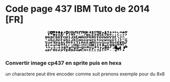 # Code page 437 IBM Tuto de 2014 [FR]

<center><img src="https://github.com/devGnode/JSCanvasWorker/blob/master/js/cp437/cp43788.png?raw=true"></center>

### Convertir image cp437 en sprite puis en hexa

un charactere peut être encoder comme suit prenons exemple pour du 8x8

